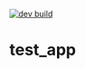 [![dev build](https://github.com/mikethisyamondol/test_app/actions/workflows/dev.yml/badge.svg)](https://github.com/mikethisyamondol/test_app/actions/workflows/dev.yml)

# test_app
